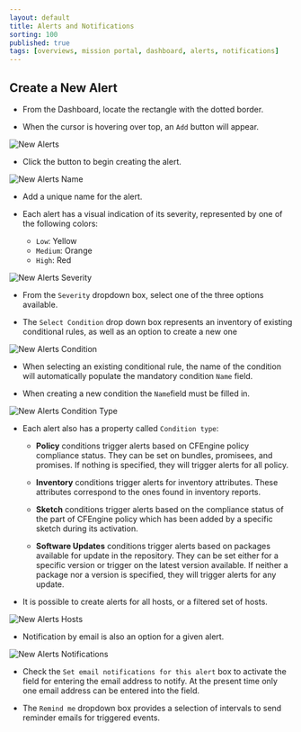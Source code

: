 ```yaml
---
layout: default
title: Alerts and Notifications
sorting: 100
published: true
tags: [overviews, mission portal, dashboard, alerts, notifications]
---
```


## Create a New Alert ##

* From the Dashboard, locate the rectangle with the dotted border. 

* When the cursor is hovering over top, an ```Add``` button will appear. 


![New Alerts](Alerts.new.png)

* Click the button to begin creating the alert.


![New Alerts Name](Alerts.top.name.png)

* Add a unique name for the alert.

* Each alert has a visual indication of its severity, represented by one of the following colors:
	* ```Low```: Yellow
	* ```Medium```: Orange
	* ```High```: Red
	

![New Alerts Severity](Alerts.top.severity.png)

* From the ```Severity``` dropdown box, select one of the three options available.
	
* The ```Select Condition``` drop down box represents an inventory of existing conditional rules, as well as an option to create a new one	


![New Alerts Condition](Alerts.top.condition.png)

* When selecting an existing conditional rule, the name of the condition will automatically populate the mandatory condition ```Name``` field.

* When creating a new condition the ```Name```field must be filled in.


![New Alerts Condition Type](Alerts.bottom.condition.type.png)

* Each alert also has a property called ```Condition type```:
	* **Policy** conditions trigger alerts based on CFEngine policy compliance status. They can be set on bundles, promisees, and promises. If nothing is specified, they will trigger alerts for all policy.

	* **Inventory** conditions trigger alerts for inventory attributes. These attributes correspond to the ones found in inventory reports. 

	* **Sketch** conditions trigger alerts based on the compliance status of the part of CFEngine policy which has been added by a specific sketch during its activation.

	* **Software Updates** conditions trigger alerts based on packages available for update in the repository. They can be set either for a specific version or trigger on the latest version available. If neither a package nor a version is specified, they will trigger alerts for any update.

* It is possible to create alerts for all hosts, or a filtered set of hosts.
	

![New Alerts Hosts](Alerts.bottom.hosts.png)

* Notification by email is also an option for a given alert.


![New Alerts Notifications](Alerts.bottom.notifications.png)

* Check the ```Set email notifications for this alert``` box to activate the field for entering the email address to notify. At the present time only one email address can be entered into the field.

* The ```Remind me``` dropdown box provides a selection of intervals to send reminder emails for triggered events.

